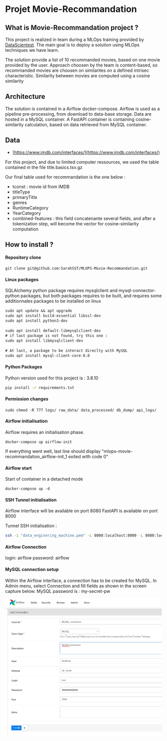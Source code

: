 # Projet Movie-Recommandation


## What is Movie-Recommandation project ?

This project is realized in team during a MLOps training provided by [DataScientest](https://datascientest.com/).
The main goal is to deploy a solution using MLOps techniques we have learn.

The solution provide a list of 10 recommanded movies, based on one movie provided by the user.
Approach choosen by the team is content-based, so recommanded movies are choosen on similarites on a defined intrisec characteristic.
Similarity between movies are computed using a cosine similarity


## Architecture

The solution is contained in a Airflow docker-compose.
Airflow is used as a pipeline pre-processing, from download to data-base storage.
Data are hosted in a MySQL container.
A FastAPI container is containing cosine-similarity calculation, based on data retrieved from MySQL container.


## Data

- [https://www.imdb.com/interfaces/](https://www.imdb.com/interfaces/)

For this project, and due to limited computer ressources, we used the table contained in the file title.basics.tsv.gz

Our final table used for recommandation is the one below :
- tconst : movie id from IMDB
- titleType
- primaryTitle
- genres
- RuntimeCategory
- YearCategory 
- combined-features : this field concatenante several fields, and after a tokenization step, will become the vector for cosine-similarity computation



## How to install ?

#### Repository clone

``` 
git clone git@github.com:SarahSST/MLOPS-Movie-Recommandation.git
```

#### Linux packages

SQLAlchemy python package requires  mysqlclient and  mysql-connector-python packages, but both packages requires to be built, and requires some additionnales packages to be installed on linux

```
sudo apt update && apt upgrade
sudo apt install build-essential libssl-dev
sudo apt install python3-dev

sudo apt install default-libmysqlclient-dev
# if last package is not found, try this one : 
sudo apt install libmysqlclient-dev

# At last, a package to be interact direclty with MySQL
sudo apt install mysql-client-core-8.0
```

#### Python Packages

Python version used for this project is : 3.8.10

``` bash
pip install -r requirements.txt
```


#### Permission changes

```
sudo chmod -R 777 logs/ raw_data/ data_processed/ db_dump/ api_logs/
```

#### Airflow initialisation

Airflow requires an initialisation phase.

```
docker-compose up airflow-init
```

If everything went well, last line should display "mlops-movie-recommandation_airflow-init_1 exited with code 0"

#### Airflow start

Start of container in a detached mode
```
docker-compose up -d
```

#### SSH Tunnel initialisation

Airflow interface will be available on port 8080
FastAPI is available on port 8000

Tunnel SSH initialisation :
``` bash
ssh -i "data_enginering_machine.pem" -L 8000:localhost:8000 -L 8080:localhost:8080 ubuntu@54.73.108.184

```

#### Airflow Connection

login: airflow
password: airflow

#### MySQL connection setup

Within the Airflow interface, a connection has to be created for MySQL.
In Admin menu, select Connection and fill fields as shown in the screen capture below.
MySQL password is : my-secret-pw

![MySQL connection setup](./images/mysql_connection_creation.png)

